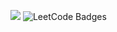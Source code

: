 ![](https://leetcard.jacoblin.cool/sarveshbhosale111?ext=heatmap)
<img src="https://leetcode-badge-showcase.vercel.app/api?username={sarveshbhosale111}&animated=true" alt="LeetCode Badges"/>
